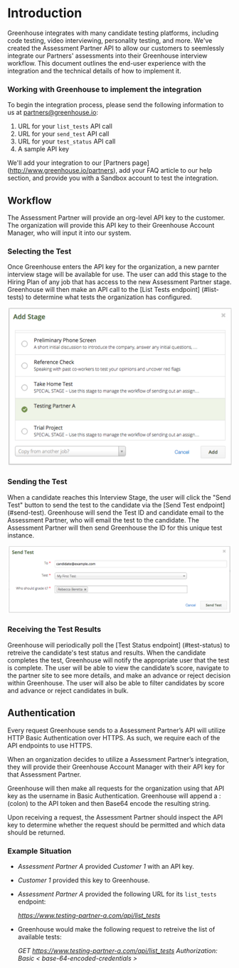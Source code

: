 # Introduction

Greenhouse integrates with many candidate testing platforms, including code testing, video interviewing, personality testing, and more. We've created the Assessment Partner API to allow our customers to seemlessly integrate our Partners' assessments into their Greenhouse interview workflow. This document outlines the end-user experience with the integration and the technical details of how to implement it.

### Working with Greenhouse to implement the integration

To begin the integration process, please send the following information to us at partners@greenhouse.io: 

1. URL for your `list_tests` API call
2. URL for your `send_test` API call
3. URL for your `test_status` API call
4. A sample API key

We'll add your integration to our [Partners page] (http://www.greenhouse.io/partners), add your FAQ article to our help section, and provide you with a Sandbox account to test the integration.


## Workflow

The Assessment Partner will provide an org-level API key to the customer. The organization will provide this API key to their Greenhouse Account Manager, who will input it into our system.

### Selecting the Test

Once Greenhouse enters the API key for the organization, a new parnter interview stage will be available for use. The user can add this stage to the Hiring Plan of any job that has access to the new Assessment Partner stage. Greenhouse will then make an API call to the [List Tests endpoint] (#list-tests) to determine what tests the organization has configured. 

<img src="/images/add-stage.png" alt="Add Stage Image">

### Sending the Test

When a candidate reaches this Interview Stage, the user will click the "Send Test" button to send the test to the candidate via the [Send Test endpoint] (#send-test). Greenhouse will send the Test ID and candidate email to the Assessment Partner, who will email the test to the candidate. The Assessment Partner will then send Greenhouse the ID for this unique test instance. 

<img src="/images/send-test.png" alt="Add Stage Image">

### Receiving the Test Results

Greenhouse will periodically poll the [Test Status endpoint] (#test-status) to retreive the candidate's test status and results. When the candidate completes the test, Greenhouse will notify the appropriate user that the test is complete. The user will be able to view the candidate’s score, navigate to the partner site to see more details, and make an advance or reject decision within Greenhouse. The user will also be able to filter candidates by score and advance or reject candidates in bulk.


## Authentication


Every request Greenhouse sends to a Assessment Partner’s API will utilize HTTP Basic Authentication over HTTPS. As such, we require each of the API endpoints to use HTTPS.

When an organization decides to utilize a Assessment Partner’s integration, they will provide their Greenhouse Account Manager with their API key for that Assessment Partner.

Greenhouse will then make all requests for the organization using that API key as the username in Basic Authentication. Greenhouse will append a : (colon) to the API token and then Base64 encode the resulting string.

Upon receiving a request, the Assessment Partner should inspect the API key to determine whether the request should be permitted and which data should be returned.

### Example Situation

* *Assessment Partner A* provided *Customer 1* with an API key.
* *Customer 1* provided this key to Greenhouse.
* *Assessment Partner A* provided the following URL for its `list_tests` endpoint: 

	*https://www.testing-partner-a.com/api/list_tests*

*  Greenhouse would make the following request to retreive the list of available tests: 

	*GET https://www.testing-partner-a.com/api/list_tests*
	*Authorization: Basic < base-64-encoded-credentials >*
